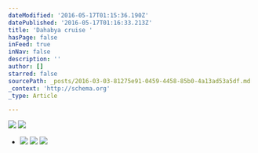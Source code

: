 ```yaml
---
dateModified: '2016-05-17T01:15:36.190Z'
datePublished: '2016-05-17T01:16:33.213Z'
title: 'Dahabya cruise '
hasPage: false
inFeed: true
inNav: false
description: ''
author: []
starred: false
sourcePath: _posts/2016-03-03-81275e91-0459-4458-85b0-4a13ad53a5df.md
_context: 'http://schema.org'
_type: Article

---
```

![](https://the-grid-user-content.s3-us-west-2.amazonaws.com/22cc3dff-f6df-49cc-b760-8352ae96f93e.jpg)
![](https://the-grid-user-content.s3-us-west-2.amazonaws.com/d586c94d-e693-48d3-aeda-ecdb2886aa23.jpg)

* ![](https://the-grid-user-content.s3-us-west-2.amazonaws.com/44677f82-43af-44ce-8d02-27c9ffe771ba.jpg)
![](https://the-grid-user-content.s3-us-west-2.amazonaws.com/8bda71d1-11b3-47ba-a95d-2685edee2957.jpg)
![](https://the-grid-user-content.s3-us-west-2.amazonaws.com/2f2de614-fcd7-4342-a716-1266219af026.jpg)